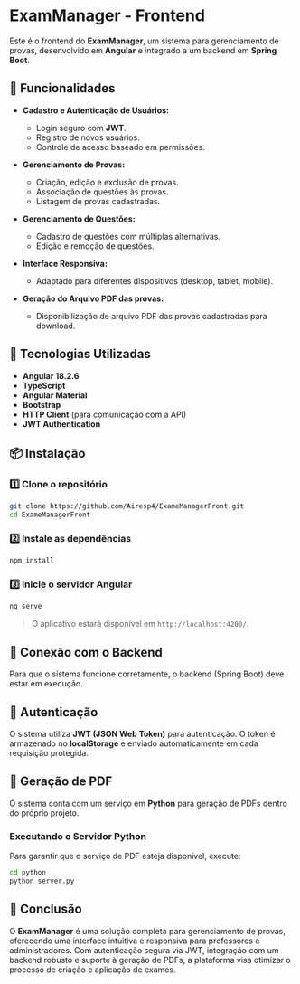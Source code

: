 # ExamManager - Frontend  

Este é o frontend do **ExamManager**, um sistema para gerenciamento de provas, desenvolvido em **Angular** e integrado a um backend em **Spring Boot**.  

## 🎯 Funcionalidades  

- **Cadastro e Autenticação de Usuários:**  
  - Login seguro com **JWT**.  
  - Registro de novos usuários.  
  - Controle de acesso baseado em permissões.  

- **Gerenciamento de Provas:**  
  - Criação, edição e exclusão de provas.  
  - Associação de questões às provas.  
  - Listagem de provas cadastradas.  

- **Gerenciamento de Questões:**  
  - Cadastro de questões com múltiplas alternativas.  
  - Edição e remoção de questões.  

- **Interface Responsiva:**  
  - Adaptado para diferentes dispositivos (desktop, tablet, mobile).

- **Geração do Arquivo PDF das provas:**  
  - Disponibilização de arquivo PDF das provas cadastradas para download.

## 🚀 Tecnologias Utilizadas  

- **Angular 18.2.6**  
- **TypeScript**  
- **Angular Material**  
- **Bootstrap**  
- **HTTP Client** (para comunicação com a API)  
- **JWT Authentication**  

## 📦 Instalação  

### 1️⃣ Clone o repositório  

```sh
git clone https://github.com/Airesp4/ExameManagerFront.git
cd ExameManagerFront
```

### 2️⃣ Instale as dependências  

```sh
npm install
```

### 3️⃣ Inicie o servidor Angular  

```sh
ng serve
```

> O aplicativo estará disponível em `http://localhost:4200/`.

## 🔗 Conexão com o Backend  

Para que o sistema funcione corretamente, o backend (Spring Boot) deve estar em execução.  


## 🔐 Autenticação 

O sistema utiliza **JWT (JSON Web Token)** para autenticação. O token é armazenado no **localStorage** e enviado automaticamente em cada requisição protegida.


## 📜 Geração de PDF  

O sistema conta com um serviço em **Python** para geração de PDFs dentro do próprio projeto.  


### Executando o Servidor Python  

Para garantir que o serviço de PDF esteja disponível, execute:  

```sh
cd python
python server.py
```

## 📝 Conclusão  

O **ExamManager** é uma solução completa para gerenciamento de provas, oferecendo uma interface intuitiva e responsiva para professores e administradores. Com autenticação segura via JWT, integração com um backend robusto e suporte à geração de PDFs, a plataforma visa otimizar o processo de criação e aplicação de exames.
